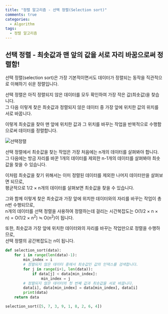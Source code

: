 ```yaml
---
title: "정렬 알고리즘 - 선택 정렬(Selection sort)"
comments: true
categories:
  - Algorithm
tags:
  - 정렬 알고리즘
---
```


## 선택 정렬 - 최솟값과 맨 앞의 값을 서로 자리 바꿈으로써 정렬함!

선택 정렬(selection sort)은 가장 기본적이면서도 데이터가 정렬되는 동작을 직관적으로 이해하기 쉬운 정렬입니다. 

선택 정렬은 아직 정렬되지 않은 데이터를 모두 확인하여 가장 작은 값(최솟값)을 찾습니다.  
그 다음 이렇게 찾은 최솟값과 정렬되지 않은 데이터 중 가장 앞에 위치한 값의 위치를 서로 바꿉니다.

이렇게 최솟값을 찾아 맨 앞에 위치한 값과 그 위치를 바꾸는 작업을 반복적으로 수행함으로써 데이터를 정렬합니다.

![선택정렬]()

선택 정렬에서 최솟값을 찾는 작업은 가장 처음에는 n개의 데이터를 살펴봐야 합니다.  
그 다음에는 방금 자리를 바꾼 1개의 데이터를 제외한 n-1개의 데이터를 살펴봐야 최솟값을 찾을 수 있습니다.  

이처럼 최솟값을 찾기 위해서는 이미 정렬된 데이터를 제외한 나머지 데이터만을 살펴보면 되므로,  
평균적으로 1/2 × n개의 데이터를 살펴보면 최솟값을 찾을 수 있습니다.

그와 함께 이렇게 찾은 최솟값과 가장 앞에 위치한 데이터와의 자리를 바꾸는 작업이 총 n번 수행되므로,  
n개의 데이터를 선택 정렬을 사용하여 정렬하는데 걸리는 시간복잡도는 O(1/2 × n × n) = O(1/2 × n<sup>2</sup>) ≒ O(n<sup>2</sup>)이 됩니다.

또한, 최솟값과 가장 앞에 위치한 데이터와의 자리를 바꾸는 작업만으로 정렬을 수행하므로,  
선택 정렬의 공간복잡도는 n이 됩니다.

```python
def selection_sort(data):
    for i in range(len(data)-1):
        min_index = i
        # 정렬되지 않은 데이터 중에서 최솟값인 값의 인덱스를 검색합니다.
        for j in range(i+1, len(data)):
            if data[j] < data[min_index]:
                min_index = j
        # 정렬되지 않은 데이터의 첫 번째 값과 최솟값을 서로 바꿉니다.
        data[i], data[min_index] = data[min_index], data[i]
        print(data)
    return data

selection_sort([5, 7, 3, 9, 1, 8, 2, 6, 4])
```